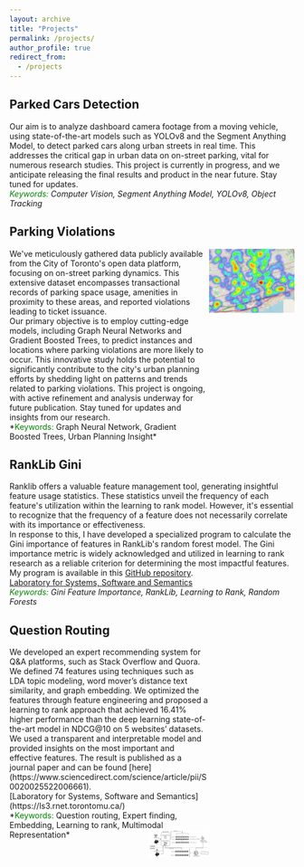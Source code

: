 ```yaml
---
layout: archive
title: "Projects"
permalink: /projects/
author_profile: true
redirect_from:
  - /projects
---
```


## Parked Cars Detection
Our aim is to analyze dashboard camera footage from a moving vehicle, using state-of-the-art models such as YOLOv8 and the Segment Anything Model, to detect parked cars along urban streets in real time. This addresses the critical gap in urban data on on-street parking, vital for numerous research studies. This project is currently in progress, and we anticipate releasing the final results and product in the near future. Stay tuned for updates.
<br/> *<span style="color:green;">Keywords:</span> Computer Vision, Segment Anything Model, YOLOv8, Object Tracking*

## Parking Violations
<!-- Left side: project description -->
<div style="width: 70%; float: left;">
We've meticulously gathered data publicly available from the City of Toronto's open data platform, focusing on on-street parking dynamics. This extensive dataset encompasses transactional records of parking space usage, amenities in proximity to these areas, and reported violations leading to ticket issuance.
<br/>Our primary objective is to employ cutting-edge models, including Graph Neural Networks and Gradient Boosted Trees, to predict instances and locations where parking violations are more likely to occur. This innovative study holds the potential to significantly contribute to the city's urban planning efforts by shedding light on patterns and trends related to parking violations. This project is ongoing, with active refinement and analysis underway for future publication. Stay tuned for updates and insights from our research.
<br/> *<span style="color:green;">Keywords:</span> Graph Neural Network, Gradient Boosted Trees, Urban Planning Insight*
</div>

<!-- Right side: project image -->
<div style="width: 30%; float: right;">
  <img src="/images/heat_map.png" alt="Parking Violations Project Image" style="max-width: 100%; width: 300px;">
</div>

<div style="clear: both;"></div>


## RankLib Gini
Ranklib offers a valuable feature management tool, generating insightful feature usage statistics. These statistics unveil the frequency of each feature's utilization within the learning to rank model. However, it's essential to recognize that the frequency of a feature does not necessarily correlate with its importance or effectiveness.
<br/>In response to this, I have developed a specialized program to calculate the Gini importance of features in RankLib's random forest model. The Gini importance metric is widely acknowledged and utilized in learning to rank research as a reliable criterion for determining the most impactful features.
<br/>My program is available in this [GitHub repository](https://github.com/sorooshsorkhani/RankLib-Gini).
<br/>[Laboratory for Systems, Software and Semantics](https://ls3.rnet.torontomu.ca/)
<br/> *<span style="color:green;">Keywords:</span> Gini Feature Importance, RankLib, Learning to Rank, Random Forests*

## Question Routing
<!-- Left side: project description -->
<div style="width: 70%; float: left;">
We developed an expert recommending system for Q&A platforms, such as Stack Overflow and Quora. We defined 74 features using techniques such as LDA topic modeling, word mover’s distance text similarity, and graph embedding. We optimized the features through feature engineering and proposed a learning to rank approach that achieved 16.41% higher performance than the deep learning state-of-the-art model in NDCG@10 on 5 websites’ datasets. We used a transparent and interpretable model and provided insights on the most important and effective features. The result is published as a journal paper and can be found [here](https://www.sciencedirect.com/science/article/pii/S0020025522006661).
<br/>[Laboratory for Systems, Software and Semantics](https://ls3.rnet.torontomu.ca/)
<br/> *<span style="color:green;">Keywords:</span> Question routing, Expert finding, Embedding, Learning to rank, Multimodal Representation*

<!-- Right side: project image -->
<div style="width: 30%; float: right;">
  <img src="/images/paper_overview.jpg" alt="Question Routing Image" style="max-width: 100%; width: 300px;">
</div>

<div style="clear: both;"></div>



